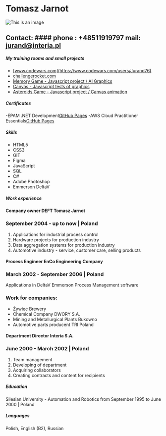 # Tomasz Jarnot

![This is an image](https://tomekjarnot.pl/photo.jpg)

## Contact: #### phone : +48511919797 mail: jurand@interia.pl

##### My training rooms and small projects

- [www.codewars.com](https://www.codewars.com/users/Jurand76).
- [challengerocket.com](https://challengerocket.com/)
- [Memory Game - Javascript project / AI Graphics](http://tomekjarnot.pl/games/memorygame)
- [Canvas - Javascript tests of graphics](http://tomekjarnot.pl/canvas/canvas.html)
- [Asteroids Game - Javascript project / Canvas animation](http://tomekjarnot.pl/games/asteroids)

##### Certificates

-EPAM .NET Development[GitHub Pages](https://tomekjarnot.pl/epam_net.jpg)
-AWS Cloud Practitioner Essentials[GitHub Pages](https://tomekjarnot.pl/aws.jpg)

##### Skills

- HTML5
- CSS3
- GIT
- Figma
- JavaScript
- SQL
- C#
- Adobe Photoshop
- Emmerson DeltaV

##### Work experience

#### Company owner DEFT Tomasz Jarnot

### September 2004 - up to now | Poland

1. Applications for industrial process control
2. Hardware projects for production industry
3. Data aggregation systems for production industry
4. Automotive industry - service, customer care, selling products

#### Process Engineer EnCo Engineering Company

### March 2002 - September 2006 | Poland

Applications in DeltaV Emmerson Process Management software

### Work for companies:

- Żywiec Brewery
- Chemical Company DWORY S.A.
- Mining and Metallurgical Plants Bukowno
- Automotive parts producent TRI Poland

#### Department Director Interia S.A.

### June 2000 - March 2002 | Poland

1. Team management
2. Developing of department
3. Acquiring collaborators
4. Creating contracts and content for recipients

##### Education

Silesian University - Automation and Robotics
from September 1995 to June 2000 | Poland

##### Languages

Polish, English (B2), Russian
